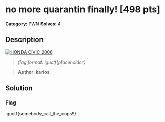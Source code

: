 # no more quarantin finally! [498 pts]

**Category:** PWN
**Solves:** 4

## Description
[![HONDA CIVIC 2006](http://img.youtube.com/vi/QIIje6g8M50/0.jpg)](http://www.youtube.com/watch?v=QIIje6g8M50 "BINARY RAP")


>*flag format: iguctf{placeholder}*

>**Author: karlos**

## Solution

### Flag
iguctf{somebody_call_the_cops!!}
